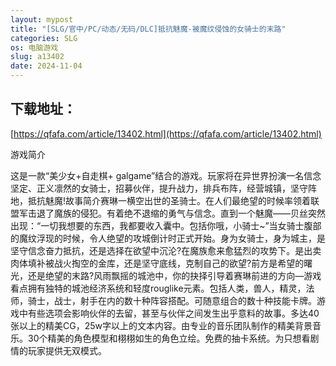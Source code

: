 ```yaml
---
layout: mypost
title: "[SLG/官中/PC/动态/无码/DLC]抵抗魅魔-被魔纹侵蚀的女骑士的末路"
categories: SLG
os: 电脑游戏
slug: a13402
date: 2024-11-04
---
```


## 下载地址：

[https://qfafa.com/article/13402.html](https://qfafa.com/article/13402.html)

游戏简介

这是一款“美少女+自走棋+ galgame”结合的游戏。玩家将在异世界扮演一名信念坚定、正义凛然的女骑士，招募伙伴，提升战力，排兵布阵，经营城镇，坚守阵地，抵抗魅魔!故事简介赛琳一横空出世的圣骑士。在人们最绝望的时候率领着联盟军击退了魔族的侵犯。有着绝不退缩的勇气与信念。直到一个魅魔——贝丝突然出现：“一切我想要的东西，我都要收入囊中。包括你哦，小骑士~”当女骑士腹部的魔纹浮现的时候，令人绝望的攻城倒计时正式开始。身为女骑士，身为城主，是坚守信念奋力抵抗，还是选择在欲望中沉沦?在魔族愈来愈猛烈的攻势下。是出卖肉体填补被战火掏空的金库，还是坚守底线，克制自己的欲望?前方是希望的曙光，还是绝望的末路?风雨飘摇的城池中，你的抉择引导着赛琳前进的方向—游戏看点拥有独特的城池经济系统和轻度rouglike元素。包括人类，兽人，精灵，法师，骑士，战士，射手在内的数十种阵容搭配。可随意组合的数十种技能卡牌。游戏中有些选项会影响伙伴的去留，甚至与伙伴之间发生出乎意料的故事。多达40张以上的精美CG，25w字以上的文本内容。由专业的音乐团队制作的精美背景音乐。30个精美的角色模型和栩栩如生的角色立绘。免费的抽卡系统。为只想看剧情的玩家提供无双模式。